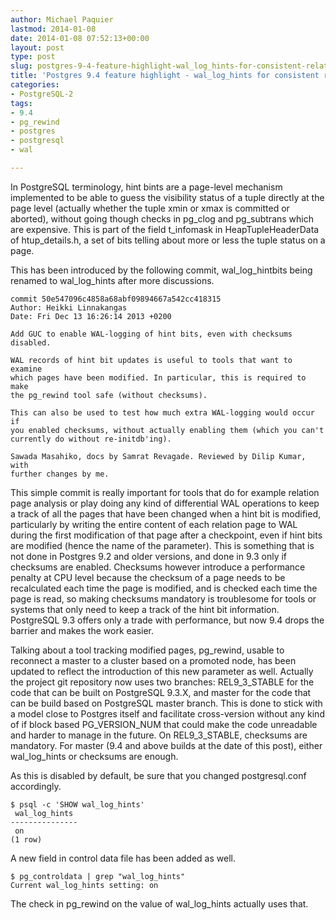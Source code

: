 ```yaml
---
author: Michael Paquier
lastmod: 2014-01-08
date: 2014-01-08 07:52:13+00:00
layout: post
type: post
slug: postgres-9-4-feature-highlight-wal_log_hints-for-consistent-relation-page-tracking
title: 'Postgres 9.4 feature highlight - wal_log_hints for consistent relation page tracking in WAL'
categories:
- PostgreSQL-2
tags:
- 9.4
- pg_rewind
- postgres
- postgresql
- wal

---
```

In PostgreSQL terminology, hint bints are a page-level mechanism implemented to be able to guess the visibility status of a tuple directly at the page level (actually whether the tuple xmin or xmax is committed or aborted), without going though checks in pg\_clog and pg\_subtrans which are expensive. This is part of the field t\_infomask in HeapTupleHeaderData of htup\_details.h, a set of bits telling about more or less the tuple status on a page.

This has been introduced by the following commit, wal\_log\_hintbits being renamed to wal\_log\_hints after more discussions.

    commit 50e547096c4858a68abf09894667a542cc418315
    Author: Heikki Linnakangas
    Date: Fri Dec 13 16:26:14 2013 +0200
 
    Add GUC to enable WAL-logging of hint bits, even with checksums disabled.
 
    WAL records of hint bit updates is useful to tools that want to examine
    which pages have been modified. In particular, this is required to make
    the pg_rewind tool safe (without checksums).
 
    This can also be used to test how much extra WAL-logging would occur if
    you enabled checksums, without actually enabling them (which you can't
    currently do without re-initdb'ing).
 
    Sawada Masahiko, docs by Samrat Revagade. Reviewed by Dilip Kumar, with
    further changes by me.

This simple commit is really important for tools that do for example relation page analysis or play doing any kind of differential WAL operations to keep a track of all the pages that have been changed when a hint bit is modified, particularly by writing the entire content of each relation page to WAL during the first modification of that page after a checkpoint, even if hint bits are modified (hence the name of the parameter). This is something that is not done in Postgres 9.2 and older versions, and done in 9.3 only if checksums are enabled. Checksums however introduce a performance penalty at CPU level because the checksum of a page needs to be recalculated each time the page is modified, and is checked each time the page is read, so making checksums mandatory is troublesome for tools or systems that only need to keep a track of the hint bit information. PostgreSQL 9.3 offers only a trade with performance, but now 9.4 drops the barrier and makes the work easier.

Talking about a tool tracking modified pages, pg\_rewind, usable to reconnect a master to a cluster based on a promoted node, has been updated to reflect the introduction of this new parameter as well. Actually the project git repository now uses two branches: REL9\_3\_STABLE for the code that can be built on PostgreSQL 9.3.X, and master for the code that can be build based on PostgreSQL master branch. This is done to stick with a model close to Postgres itself and facilitate cross-version without any kind of if block based PG\_VERSION\_NUM that could make the code unreadable and harder to manage in the future. On REL9\_3\_STABLE, checksums are mandatory. For master (9.4 and above builds at the date of this post), either wal\_log\_hints or checksums are enough.

As this is disabled by default, be sure that you changed postgresql.conf accordingly.

    $ psql -c 'SHOW wal_log_hints'
     wal_log_hints
    ---------------
     on
    (1 row)

A new field in control data file has been added as well.

    $ pg_controldata | grep "wal_log_hints"
    Current wal_log_hints setting: on

The check in pg\_rewind on the value of wal\_log\_hints actually uses that.
